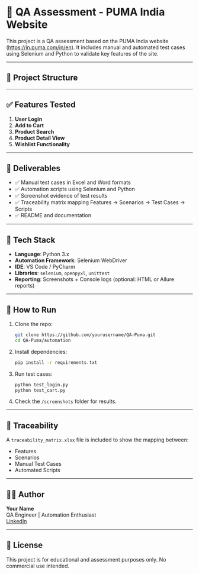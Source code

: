 # 🧪 QA Assessment - PUMA India Website

This project is a QA assessment based on the PUMA India website (https://in.puma.com/in/en). It includes manual and automated test cases using Selenium and Python to validate key features of the site.

---

## 📌 Project Structure


---

## ✅ Features Tested

1. **User Login**
2. **Add to Cart**
3. **Product Search**
4. **Product Detail View**
5. **Wishlist Functionality**

---

## 📝 Deliverables

- ✅ Manual test cases in Excel and Word formats  
- ✅ Automation scripts using Selenium and Python  
- ✅ Screenshot evidence of test results  
- ✅ Traceability matrix mapping Features → Scenarios → Test Cases → Scripts  
- ✅ README and documentation

---

## 🧪 Tech Stack

- **Language**: Python 3.x  
- **Automation Framework**: Selenium WebDriver  
- **IDE**: VS Code / PyCharm  
- **Libraries**: `selenium`, `openpyxl`, `unittest`  
- **Reporting**: Screenshots + Console logs (optional: HTML or Allure reports)

---

## 🚀 How to Run

1. Clone the repo:
    ```bash
    git clone https://github.com/yourusername/QA-Puma.git
    cd QA-Puma/automation
    ```

2. Install dependencies:
    ```bash
    pip install -r requirements.txt
    ```

3. Run test cases:
    ```bash
    python test_login.py
    python test_cart.py
    ```

4. Check the `/screenshots` folder for results.

---

## 📄 Traceability

A `traceability_matrix.xlsx` file is included to show the mapping between:
- Features
- Scenarios
- Manual Test Cases
- Automated Scripts

---

## 👩‍💻 Author

**Your Name**  
QA Engineer | Automation Enthusiast  
[LinkedIn](https://linkedin.com/in/your-profile)

---

## 📜 License

This project is for educational and assessment purposes only. No commercial use intended.

